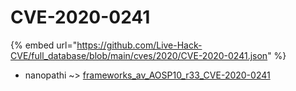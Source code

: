 # CVE-2020-0241
{% embed url="https://github.com/Live-Hack-CVE/full_database/blob/main/cves/2020/CVE-2020-0241.json" %}

* nanopathi ~> [frameworks_av_AOSP10_r33_CVE-2020-0241](https://www.alice-snow.ru/2020/database/cve-2020-0241/frameworks_av_aosp10_r33_cve-2020-0241-nanopathi)